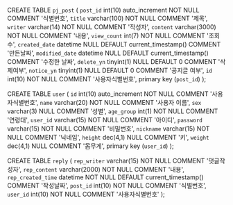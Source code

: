 CREATE TABLE `pj_post` (
	`post_id`	int(10) auto_increment	NOT NULL	COMMENT '식별번호',
	`title`	varchar(100)	NOT NULL	COMMENT '제목',
	`writer`	varchar(14)	NOT NULL	COMMENT '작성자',
	`content`	varchar(3000)	NOT NULL	COMMENT '내용',
	`view_count`	int(7)	NOT NULL	COMMENT '조회수',
	`created_date`	datetime	NULL	DEFAULT current_timestamp()	COMMENT '만든날짜',
	`modified_date`	datetime	NULL	DEFAULT current_timestamp()	COMMENT '수정한 날짜',
	`delete_yn`	tinyint(1)	NULL	DEFAULT 0	COMMENT '삭제여부',
	`notice_yn`	tinyint(1)	NULL	DEFAULT 0	COMMENT '공지글 여부',
	`id`	int(10)	NOT NULL	COMMENT '사용자식별번호',
	primary key (`post_id`)
);

CREATE TABLE `user` (
	`id`	int(10) auto_increment	NOT NULL	COMMENT '사용자식별번호',
	`name`	varchar(20)	NOT NULL	COMMENT '사용자 이름',
	`sex`	varchar(3)	NULL	COMMENT '성별',
	`age_group`	int(1)	NOT NULL	COMMENT '연령대',
	`user_id`	varchar(15)	NOT NULL	COMMENT '아이디',
	`password`	varchar(15)	NOT NULL	COMMENT '비밀번호',
	`nickname`	varchar(15)	NOT NULL	COMMENT '닉네임',
	`height`	dec(4,1)	NULL	COMMENT '키',
	`weight`	dec(4,1)	NULL	COMMENT '몸무게',
	primary key (`user_id`)
);

CREATE TABLE `reply` (
	`rep_writer`	varchar(15)	NOT NULL	COMMENT '댓글작성자',
	`rep_content`	varchar(2000)	NOT NULL	COMMENT '내용',
	`rep_created_time`	datetime	NOT NULL	DEFAULT current_timestamp()	COMMENT '작성날짜',
	`post_id`	int(10)	NOT NULL	COMMENT '식별번호',
	`user_id`	int(10)	NOT NULL	COMMENT '사용자식별번호'
);
